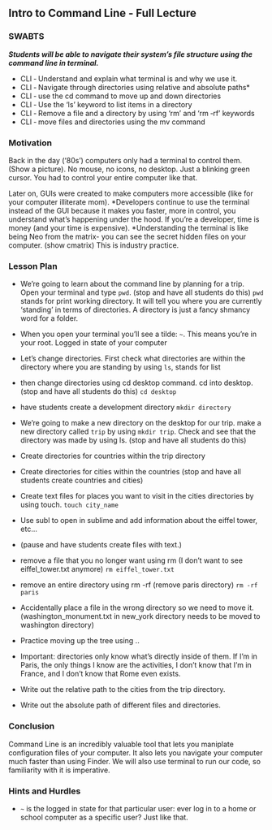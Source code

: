 ## Intro to Command Line - Full Lecture

### SWABTS  
***Students will be able to navigate their system’s file structure using the command line in
terminal.***

  + CLI ‐ Understand and explain what terminal is and why we use it.
  + CLI ‐ Navigate through directories using relative and absolute paths*
  + CLI ‐ use the cd command to move up and down directories
  + CLI ‐ Use the ‘ls’ keyword to list items in a directory
  + CLI ‐ Remove a file and a directory by using ‘rm’ and ‘rm ‐rf’ keywords
  + CLI ‐ move files and directories using the mv command

### Motivation
Back in the day (‘80s’) computers only had a terminal to control them. (Show a picture). No mouse, no icons, no desktop. Just a blinking green cursor. You had to control your entire computer like that.

Later on, GUIs were created to make computers more accessible (like for your computer illiterate mom).
*Developers continue to use the terminal instead of the GUI because it makes you faster, more in control, you understand what’s happening under the hood. If you’re a developer, time is money (and your time is expensive).
*Understanding the terminal is like being Neo from the matrix- you can see the secret hidden files on your computer. (show cmatrix)
This is industry practice.

### Lesson Plan 

+ We’re going to learn about the command line by planning for a trip. Open your terminal and type `pwd`. (stop and have all students do this) `pwd` stands for print working directory. It will tell you where you are currently ‘standing’ in terms of directories. A directory is just a fancy shmancy word for a folder.

+ When you open your terminal you’ll see a tilde: `~`. This means you’re in your root. Logged in state of your computer

+ Let’s change directories. First check what directories are within the directory where you are standing by using `ls`, stands for list
+ then change directories using cd desktop command. cd into desktop. (stop and have all students do this) `cd desktop`

+ have students create a development directory `mkdir directory`

+ We’re going to make a new directory on the desktop for our trip. make a new directory called `trip` by using `mkdir trip`. Check and see that the directory was made by using ls. (stop and have all students do this)

+ Create directories for countries within the trip directory

+ Create directories for cities within the countries
(stop and have all students create countries and cities)

+ Create text files for places you want to visit in the cities directories by using touch. `touch city_name`

+ Use subl to open in sublime and add information about the eiffel tower, etc...

+ (pause and have students create files with text.)

+ remove a file that you no longer want using rm (I don’t want to see eiffel_tower.txt anymore) `rm eiffel_tower.txt`

+ remove an entire directory using rm -rf (remove paris directory) `rm -rf paris`

+ Accidentally place a file in the wrong directory so we need to move it. (washington_monument.txt in new_york directory needs to be moved to washington directory)

+ Practice moving up the tree using ..

+ Important: directories only know what’s directly inside of them. If I’m in Paris, the only things I know are the activities, I don’t know that I’m in France, and I don’t know that Rome even exists. 

+ Write out the relative path to the cities from the trip directory.

+ Write out the absolute path of different files and directories.


### Conclusion 
Command Line is an incredibly valuable tool that lets you maniplate configuration files of your computer. It also lets you navigate your computer much faster than using Finder. We will also use terminal to run our code, so familiarity with it is imperative.

### Hints and Hurdles
+ `~` is the logged in state for that particular user: ever log in to a home or school computer as a specific user? Just like that.

